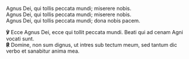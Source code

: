 Agnus Dei, qui tollis peccata mundi; miserere nobis.  
Agnus Dei, qui tollis peccata mundi; miserere nobis.  
Agnus Dei, qui tollis peccata mundi; dona nobis pacem.

**℣** Ecce Agnus Dei, ecce qui tollit peccata mundi. Beati qui ad cenam
Agni vocati sunt.  
**℟** Domine, non sum dignus, ut intres sub tectum meum, sed tantum dic
verbo et sanabitur anima mea.
